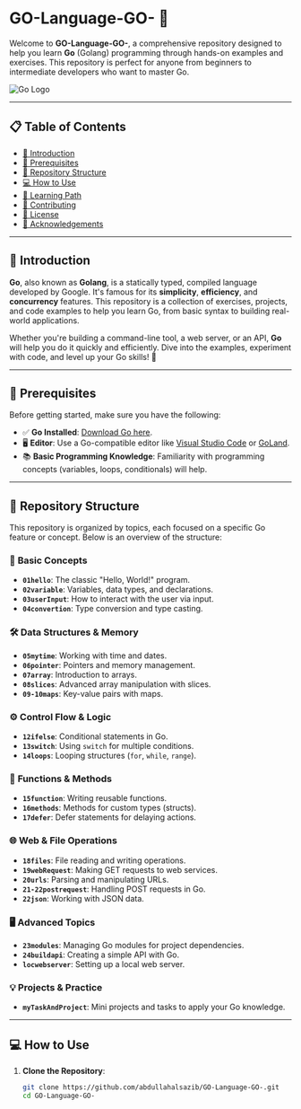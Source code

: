 
# GO-Language-GO- 🚀

Welcome to **GO-Language-GO-**, a comprehensive repository designed to help you learn **Go** (Golang) programming through hands-on examples and exercises. This repository is perfect for anyone from beginners to intermediate developers who want to master Go.

![Go Logo](https://upload.wikimedia.org/wikipedia/commons/0/05/Go_Logo_Blue.svg)

---

## 📋 Table of Contents

- [🚀 Introduction](#introduction)
- [🔧 Prerequisites](#prerequisites)
- [📂 Repository Structure](#repository-structure)
- [💻 How to Use](#how-to-use)
- [🌱 Learning Path](#learning-path)
- [👥 Contributing](#contributing)
- [📜 License](#license)
- [🙏 Acknowledgements](#acknowledgements)

---

## 🚀 Introduction

**Go**, also known as **Golang**, is a statically typed, compiled language developed by Google. It's famous for its **simplicity**, **efficiency**, and **concurrency** features. This repository is a collection of exercises, projects, and code examples to help you learn Go, from basic syntax to building real-world applications.

Whether you're building a command-line tool, a web server, or an API, **Go** will help you do it quickly and efficiently. Dive into the examples, experiment with code, and level up your Go skills! 🌟

---

## 🔧 Prerequisites

Before getting started, make sure you have the following:

- ✅ **Go Installed**: [Download Go here](https://go.dev/dl/).
- 🖥️ **Editor**: Use a Go-compatible editor like [Visual Studio Code](https://code.visualstudio.com/) or [GoLand](https://www.jetbrains.com/go/).
- 📚 **Basic Programming Knowledge**: Familiarity with programming concepts (variables, loops, conditionals) will help.

---

## 📂 Repository Structure

This repository is organized by topics, each focused on a specific Go feature or concept. Below is an overview of the structure:

### 🌱 **Basic Concepts**
- **`01hello`**: The classic "Hello, World!" program.
- **`02variable`**: Variables, data types, and declarations.
- **`03userInput`**: How to interact with the user via input.
- **`04convertion`**: Type conversion and type casting.

### 🛠 **Data Structures & Memory**
- **`05mytime`**: Working with time and dates.
- **`06pointer`**: Pointers and memory management.
- **`07array`**: Introduction to arrays.
- **`08slices`**: Advanced array manipulation with slices.
- **`09-10maps`**: Key-value pairs with maps.

### ⚙️ **Control Flow & Logic**
- **`12ifelse`**: Conditional statements in Go.
- **`13switch`**: Using `switch` for multiple conditions.
- **`14loops`**: Looping structures (`for`, `while`, `range`).

### 🔧 **Functions & Methods**
- **`15function`**: Writing reusable functions.
- **`16methods`**: Methods for custom types (structs).
- **`17defer`**: Defer statements for delaying actions.

### 🌐 **Web & File Operations**
- **`18files`**: File reading and writing operations.
- **`19webRequest`**: Making GET requests to web services.
- **`20urls`**: Parsing and manipulating URLs.
- **`21-22postrequest`**: Handling POST requests in Go.
- **`22json`**: Working with JSON data.

### 🖥 **Advanced Topics**
- **`23modules`**: Managing Go modules for project dependencies.
- **`24buildapi`**: Creating a simple API with Go.
- **`locwebserver`**: Setting up a local web server.

### 💡 **Projects & Practice**
- **`myTaskAndProject`**: Mini projects and tasks to apply your Go knowledge.

---

## 💻 How to Use

1. **Clone the Repository**:
   ```bash
   git clone https://github.com/abdullahalsazib/GO-Language-GO-.git
   cd GO-Language-GO-

